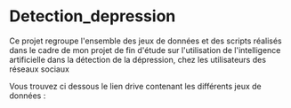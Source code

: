 # Detection_depression
Ce projet regroupe l'ensemble des jeux de données et des scripts réalisés dans le cadre de mon projet de fin d'étude sur l'utilisation de l'intelligence artificielle dans la détection de la dépression, chez les utilisateurs des réseaux sociaux 


Vous trouvez ci dessous le lien drive contenant les différents jeux de données : 
